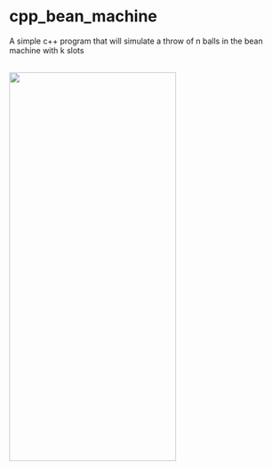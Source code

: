 # cpp_bean_machine
A simple c++ program that will simulate a throw of n balls in the bean machine with k slots

<br>
<img width="300" height="700" src="https://image.shutterstock.com/z/stock-vector-bean-machine-and-normal-distribution-with-red-gaussian-bell-curve-galton-box-also-quincunx-650754154.jpg">
<br>
